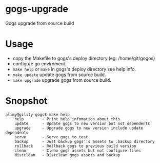 # gogs-upgrade
Gogs upgrade from source build

# Usage

* copy the Makefile to gogs's deploy directory.(eg: /home/git/gogos)
* configure go enviroment.
* ```make help``` or ```make``` in gogs's deploy directory see help info.
* ```make update``` update gogs from source build.
* ```make upgrade``` upgrade gogs from source build.

# Snopshot

```
alimy@gility gogs$ make help
    help		- Print help infomation about this
	update		- Update gogs to new version but not dependents
	upgrade		- Upgrade gogs to new version include update dependents
	serve		- Serve gogs to test
	backup		- Just backup gogs''s assets to .backup directory
	rollback	- Rollback gogs to previous build version
	clean		- Clean gogs assets but not configure files
	distclean	- Distclean gogs assets and backup
```
